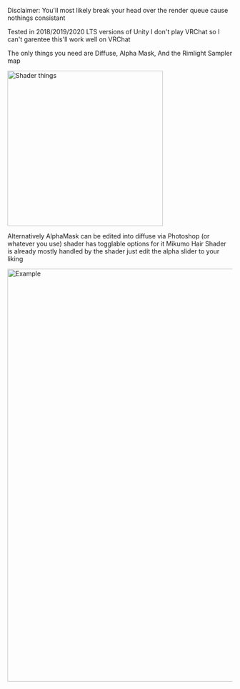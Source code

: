 Disclaimer: You'll most likely break your head over the render queue cause nothings consistant

Tested in 2018/2019/2020 LTS versions of Unity
I don't play VRChat so I can't garentee this'll work well on VRChat

The only things you need are Diffuse, Alpha Mask, And the Rimlight Sampler map

<img width="348" alt="Shader things" src="https://user-images.githubusercontent.com/105132829/167274643-4d568950-69ec-4b31-8a98-e9aab427128d.PNG">

Alternatively AlphaMask can be edited into diffuse via Photoshop (or whatever you use) shader has togglable options for it
Mikumo Hair Shader is already mostly handled by the shader just edit the alpha slider to your liking

<img width="925" alt="Example" src="https://user-images.githubusercontent.com/105132829/167274881-cc3776fe-716f-4135-bfbf-554ba6e6983a.PNG">
